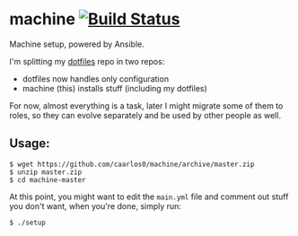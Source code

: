 # machine [![Build Status](https://travis-ci.org/caarlos0/machine.svg?branch=master)](https://travis-ci.org/caarlos0/machine)

Machine setup, powered by Ansible.

I'm splitting my [dotfiles](https://github.com/caarlos0/dotfiles) repo
in two repos:

- dotfiles now handles only configuration
- machine (this) installs stuff (including my dotfiles)

For now, almost everything is a task, later I might migrate some of them
to roles, so they can evolve separately and be used by other people as well.

## Usage:

```console
$ wget https://github.com/caarlos0/machine/archive/master.zip
$ unzip master.zip
$ cd machine-master
```

At this point, you might want to edit the `main.yml` file and comment
out stuff you don't want, when you're done, simply run:

```console
$ ./setup
```
